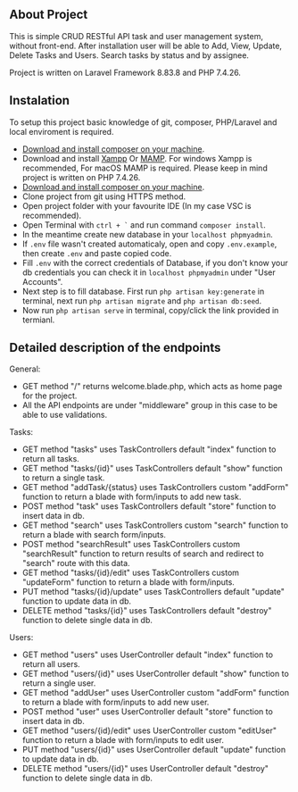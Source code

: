 ## About Project
This is simple CRUD RESTful API task and user management system, without front-end. 
After installation user will be able to Add, View, Update, Delete Tasks and Users. 
Search tasks by status and by assignee.

 Project is written on Laravel Framework 8.83.8 and PHP 7.4.26.

## Instalation
To setup this project basic knowledge of git, composer, PHP/Laravel and local enviroment is required. 

- [Download and install composer on your machine](https://getcomposer.org).
- Download and install [Xampp](https://xamppguide.com/xampp-7-4-26/) Or [MAMP](https://www.mamp.info/en/mamp/windows/). For windows Xampp is recommended, For macOS MAMP is required. Please keep in mind project is written on PHP 7.4.26. 
- [Download and install composer on your machine](https://getcomposer.org).
- Clone project from git using HTTPS method.
- Open project folder with your favourite IDE (In my case VSC is recommended).
- Open Terminal with ``` ctrl + ` ``` and run command ``` composer install ```.
- In the meantime create new database in your ``` localhost phpmyadmin ```.
- If ``` .env ``` file wasn't created automaticaly, open and copy ``` .env.example ```, then create ``` .env ``` and paste copied code. 
- Fill ``` .env ``` with the correct credentials of Database, if you don't know your db credentials you can check it in ``` localhost phpmyadmin ``` under "User Accounts". 
- Next step is to fill database. First run ``` php artisan key:generate ``` in terminal, next run ``` php artisan migrate ``` and ``` php artisan db:seed ```. 
- Now run ``` php artisan serve ``` in terminal, copy/click the link provided in termianl.

## Detailed description of the endpoints
General: 
- GET method "/" returns welcome.blade.php, which acts as home page for the project.
- All the API endpoints are under "middleware" group in this case to be able to use validations.

Tasks: 
- GET method "tasks" uses TaskControllers default "index" function to return all tasks.
- GET method "tasks/{id}" uses TaskControllers default "show" function to return a single task.
- GET method "addTask/{status}  uses TaskControllers custom "addForm" function to return a blade with form/inputs to add new task.
- POST method "task" uses TaskControllers default "store" function to insert data in db.
- GET method "search" uses TaskControllers custom "search" function to return a blade with search form/inputs.
- POST method "searchResult" uses TaskControllers custom "searchResult" function to return results of search and redirect to "search" route with this data.
- GET method "tasks/{id}/edit" uses TaskControllers custom "updateForm" function to return a blade with form/inputs.
- PUT method "tasks/{id}/update" uses TaskControllers default "update" function to update data in db.
- DELETE method "tasks/{id}" uses TaskControllers default "destroy" function to delete single data in db.

Users: 
- GET method "users" uses UserController default "index" function to return all users.
- GET method "users/{id}" uses UserController default "show" function to return a single user.
- GET method "addUser" uses UserController custom "addForm" function to return a blade with form/inputs to add new user.
- POST method "user" uses UserController default "store" function to insert data in db.
- GET method "users/{id}/edit"  uses UserController custom "editUser" function to return a blade with form/inputs to edit user.
- PUT method "users/{id}" uses UserController default "update" function to update data in db.
- DELETE method "users/{id}" uses UserController default "destroy" function to delete single data in db.